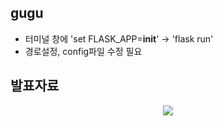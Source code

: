 ## gugu
- 터미널 창에 'set FLASK_APP=__init__' -> 'flask run' 
- 경로설정, config파일 수정 필요

## 발표자료
<p align="center">
  <img src="[엄마이거뭐야 수정.pdf](https://github.com/soyeon2018/YOLO_v8-mediapipe_/files/14976919/default.pdf)">
</p>
